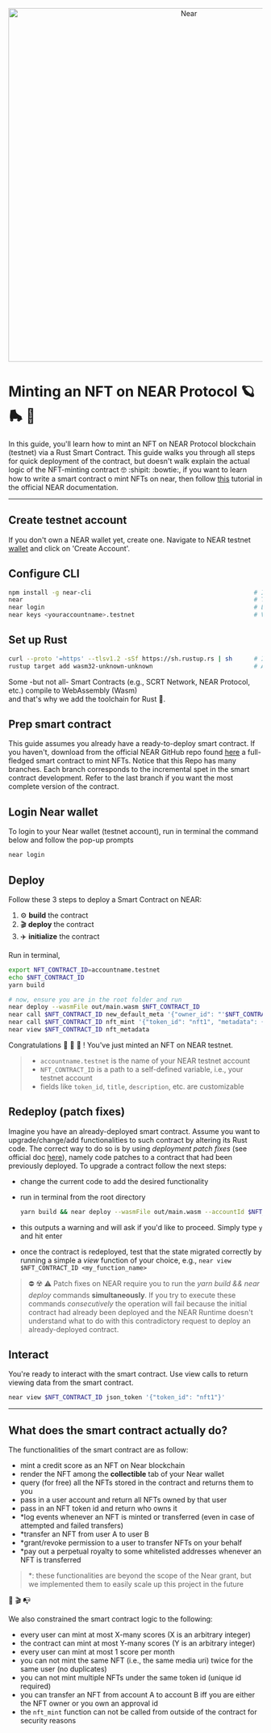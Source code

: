 <p align="center">
  <a href="https://near.org/">
    <img alt="Near" src="https://github.com/BalloonBox-Inc/near-oracle-contracts/blob/dev/images/inverted-primary-logo-bg.png" width="700" />
  </a>
</p>

# Minting an NFT on NEAR Protocol :ringed_planet: :roller_skate: :kick_scooter:

In this guide, you'll learn how to mint an NFT on NEAR Protocol blockchain (testnet) via a Rust Smart Contract. This guide walks you through all steps for quick deployment of the contract, but doesn't walk explain the actual logic of the NFT-minting contract :nerd_face: :shipit: :bowtie:, if you want to learn how to write a smart contract o mint NFTs on near, then follow [this](https://docs.near.org/docs/tutorials/contracts/nfts/introduction) tutorial in the official NEAR documentation. 

---


## Create testnet account

If you don't own a NEAR wallet yet, create one. Navigate to NEAR testnet [wallet](https://wallet.testnet.near.org) and click on 'Create Account'.


## Configure CLI

```bash
npm install -g near-cli                                             # Install the NEAR CLI
near                                                                # To see various possible commands run
near login                                                          # Log into your NEAR testnet wallet
near keys <youraccountname>.testnet                                 # Visualize your keys running
```


## Set up Rust

```bash
curl --proto '=https' --tlsv1.2 -sSf https://sh.rustup.rs | sh      # If you haven't installed Rust yet, install it now using rustup
rustup target add wasm32-unknown-unknown                            # Add Wasm toolchain
```

Some -but not all- Smart Contracts (e.g., SCRT Network, NEAR Protocol, etc.) compile to WebAssembly (Wasm) <br /> and that's why we add the toolchain for Rust :sheep:.

## Prep smart contract

This guide assumes you already have a ready-to-deploy smart contract. If you haven't, download from the official NEAR GitHub repo found [here](https://github.com/near-examples/nft-tutorial) a full-fledged smart contract to mint NFTs. Notice that this Repo has many branches. Each branch corresponds to the incremental spet in the smart contract development. Refer to the last branch if you want the most complete version of the contract. 

## Login Near wallet

To login to your Near wallet (testnet account), run in terminal the command below and follow the pop-up prompts
```bash
near login
```

## Deploy

Follow these 3 steps to deploy a Smart Contract on NEAR:
1. :gear: **build** the contract
2. :clapper: **deploy** the contract
3. :airplane: **initialize** the contract

Run in terminal,
```bash
export NFT_CONTRACT_ID=accountname.testnet                                  # Export path to your testnet account name
echo $NFT_CONTRACT_ID      
yarn build                                                                  # Build the contract

# now, ensure you are in the root folder and run
near deploy --wasmFile out/main.wasm $NFT_CONTRACT_ID                       # Deploy the contract
near call $NFT_CONTRACT_ID new_default_meta '{"owner_id": "'$NFT_CONTRACT_ID'"}' --accountId $NFT_CONTRACT_ID   # Initialize the contract
near call $NFT_CONTRACT_ID nft_mint '{"token_id": "nft1", "metadata": {"title": "May 4th", "description": "Star Wars pun", "media": "https://www.rd.com/wp-content/uploads/2020/04/GettyImages-1146900170.jpg"}, "receiver_id": "'$NFT_CONTRACT_ID'"}' --accountId $NFT_CONTRACT_ID --amount 0.1    # Mint the NFT
near view $NFT_CONTRACT_ID nft_metadata                                     # Call view functions
```
Congratulations :raised_hands: :tada: :partying_face: ! You've just minted an NFT on NEAR testnet. <br />
> * `accountname.testnet` is the name of your NEAR testnet account <br />
> * `NFT_CONTRACT_ID` is a path to a self-defined variable, i.e., your testnet account <br />
> * fields like `token_id`, `title`, `description`, etc. are customizable


## Redeploy (patch fixes)

Imagine you have an already-deployed smart contract. Assume you want to upgrade/change/add functionalities to such contract by altering its Rust code. The correct way to do so is by using *deployment patch fixes* (see official doc [here](https://docs.near.org/docs/tutorials/contracts/nfts/upgrade-contract)), namely code patches to a contract that had been previously deployed. To upgrade a contract follow the next steps:

* change the current code to add the desired functionality
* run in terminal from the root directory 
   
   ```bash
   yarn build && near deploy --wasmFile out/main.wasm --accountId $NFT_CONTRACT_ID
   ```
* this outputs a warning and will ask if you'd like to proceed. Simply type `y` and hit enter
* once the contract is redeployed, test that the state migrated correctly by running a simple a *view* function of your choice, e.g., `near view $NFT_CONTRACT_ID <my_function_name>`

> :no_entry: :radioactive: :warning: Patch fixes on NEAR require you to run the *yarn build && near deploy* commands **simultaneously**. If you try to execute these commands *consecutively* the operation will fail because the initial contract had already been deployed and the NEAR Runtime doesn't understand what to do with this contradictory request to deploy an already-deployed contract.  

## Interact

You're ready to interact with the smart contract. Use view calls to return viewing data from the smart contract.
```bash
near view $NFT_CONTRACT_ID json_token '{"token_id": "nft1"}'                  # View call 
```

---
## What does the smart contract actually do?
The functionalities of the smart contract are as follow:
 - mint a credit score as an NFT on Near blockchain
 - render the NFT among the __collectible__ tab of your Near wallet
 - query (for free) all the NFTs stored in the contract and returns them to you
 - pass in a user account and return all NFTs owned by that user
 - pass in an NFT token id and return who owns it
 - *log events whenever an NFT is minted or transferred (even in case of attempted and failed transfers)
 - *transfer an NFT from user A to user B
 - *grant/revoke permission to a user to transfer NFTs on your behalf
 - *pay out a perpetual royalty to some whitelisted addresses whenever an NFT is transferred
> *: these functionalities are beyond the scope of the Near grant, but we implemented them to easily scale up this project in the future


:hedgehog: :clapper: :mailbox_with_no_mail: 

We also constrained the smart contract logic to the following:
 - every user can mint at most X-many scores (X is an arbitrary integer)
 - the contract can mint at most Y-many scores (Y is an arbitrary integer)
 - every user can mint at most 1 score per month
 - you can not mint the same NFT (i.e., the same media uri) twice for the same user (no duplicates)
 - you can not mint multiple NFTs under the same token id (unique id required)
 - you can transfer an NFT from account A to account B iff you are either the NFT owner or you own an approval id
 - the `nft_mint` function can not be called from outside of the contract for security reasons
